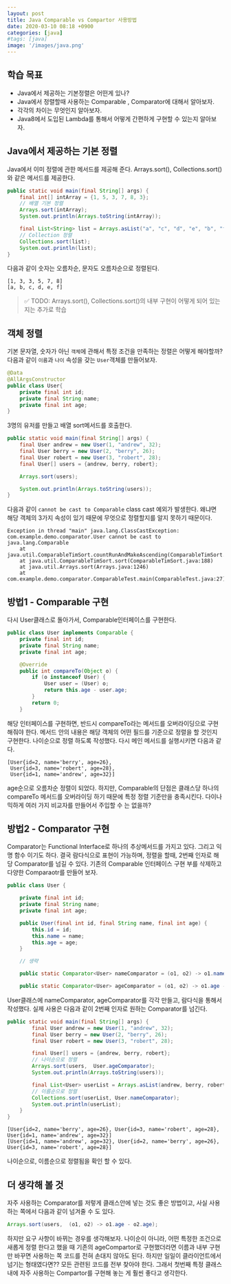 ```yaml
---
layout: post
title: Java Comparable vs Compartor 사용방법
date: 2020-03-10 08:18 +0900
categories: [java]
#tags: [java]
image: '/images/java.png'
---
```


## 학습 목표
- Java에서 제공하는 기본정렬은 어떤게 있나?
- Java에서 정렬할때 사용하는 Comparable , Comparator에 대해서 알아보자. 
- 각각의 차이는 무엇인지 알아보자. 
- Java8에서 도입된 Lambda를 통해서 어떻게 간편하게 구현할 수 있는지 알아보자.



## Java에서 제공하는 기본 정렬

Java에서 이미 정렬에 관한 메서드를 제공해 준다. Arrays.sort(), Collections.sort()와 같은 메서드를 제공한다.

```java
public static void main(final String[] args) {
    final int[] intArray = {1, 5, 3, 7, 8, 3};
    // 배열 기본 정렬
    Arrays.sort(intArray);
    System.out.println(Arrays.toString(intArray));

    final List<String> list = Arrays.asList("a", "c", "d", "e", "b", "f");
    // Collection 정렬
    Collections.sort(list);
    System.out.println(list);
}
```
다음과 같이 숫자는 오름차순, 문자도 오름차순으로 정렬된다.
```
[1, 3, 3, 5, 7, 8]
[a, b, c, d, e, f]
```

> ✅ TODO:  Arrays.sort(), Collections.sort()의 내부 구현이 어떻게 되어 있는지는 추가로 학습

## 객체 정렬
기본 문자열, 숫자가 아닌 `객체`에 관해서 특정 조건을 만족하는 정렬은 어떻게 해야할까? 
다음과 같이 `이름`과 `나이` 속성을 갖는 `User`객체를 만들어보자.

```java
@Data
@AllArgsConstructor
public class User{
    private final int id;
    private final String name;
    private final int age;
}
```

3명의 유저를 만들고 배열 sort메서드를 호출한다.

```java
public static void main(final String[] args) {
    final User andrew = new User(1, "andrew", 32);
    final User berry = new User(2, "berry", 26);
    final User robert = new User(3, "robert", 28);
    final User[] users = {andrew, berry, robert};

    Arrays.sort(users);

    System.out.println(Arrays.toString(users));
}
```
 다음과 같이 `cannot be cast to Comparable` class cast 예외가 발생한다.
 왜냐면 해당 객체의 3가지 속성이 있기 때문에 무엇으로 정렬할지를 알지 못하기 때문이다.
```shell
Exception in thread "main" java.lang.ClassCastException: com.example.demo.comparator.User cannot be cast to java.lang.Comparable
	at java.util.ComparableTimSort.countRunAndMakeAscending(ComparableTimSort.java:320)
	at java.util.ComparableTimSort.sort(ComparableTimSort.java:188)
	at java.util.Arrays.sort(Arrays.java:1246)
	at com.example.demo.comparator.ComparableTest.main(ComparableTest.java:27)
```

## 방법1 - Comparable 구현

다시 User클래스로 돌아가서, Comparable인터페이스를 구현한다.

```java
public class User implements Comparable {
    private final int id;
    private final String name;
    private final int age;

    @Override
    public int compareTo(Object o) {
        if (o instanceof User) {
            User user = (User) o;
            return this.age - user.age;
        }
        return 0;
    }
```

해당 인터페이스를 구현하면, 반드시 compareTo라는 메서드를 오버라이딩으로 구현해줘야 한다. 메서드 안의 내용은 해당 객체의 어떤 필드를 기준으로 정렬을 할 것인지 구현한다. 나이순으로 정렬 하도록 작성했다. 다시 메인 메서드를 실행시키면 다음과 같다.

```shell
[User{id=2, name='berry', age=26},
 User{id=3, name='robert', age=28}, 
 User{id=1, name='andrew', age=32}]
```

age순으로 오름차순 정렬이 되었다.
하지만, Comparable의 단점은 클래스당 하나의 compareTo 메서드를 오버라이딩 하기 때문에 특정 정렬 기준만을 충족시킨다. 다이나믹하게 여러 가지 비교자를 만들어서 주입할 수 는 없을까?

## 방법2 - Comparator 구현

Comparator는 Functional Interface로 하나의 추상메서드를 가지고 있다. 그리고 익명 함수 이기도 하다. 결국 람다식으로 표현이 가능하며, 정렬을 할때, 2번째 인자로 해당 Comparator를 넘길 수 있다. 기존의 Comparable 인터페이스 구현 부를 삭제하고 다양한 Comparaotr를 만들어 보자.

```java
public class User {

    private final int id;
    private final String name;
    private final int age;

    public User(final int id, final String name, final int age) {
        this.id = id;
        this.name = name;
        this.age = age;
    }

    // 생략

    public static Comparator<User> nameComparator = (o1, o2) -> o1.name.compareTo(o2.name);

    public static Comparator<User> ageComparator = (o1, o2) -> o1.age - o2.age;
```

User클래스에 nameComparator, ageComparator를 각각 만들고, 람다식을 통해서 작성했다.
실제 사용은 다음과 같이 2번째 인자로 원하는 Comparator를 넘긴다.

```java
public static void main(final String[] args) {
        final User andrew = new User(1, "andrew", 32);
        final User berry = new User(2, "berry", 26);
        final User robert = new User(3, "robert", 28);

        final User[] users = {andrew, berry, robert};
        // 나이순으로 정렬
        Arrays.sort(users,  User.ageComparator);
        System.out.println(Arrays.toString(users));

        final List<User> userList = Arrays.asList(andrew, berry, robert);
        // 이름순으로 정렬
        Collections.sort(userList, User.nameComparator);
        System.out.println(userList);
    }
}
```

```shell
[User{id=2, name='berry', age=26}, User{id=3, name='robert', age=28}, User{id=1, name='andrew', age=32}]
[User{id=1, name='andrew', age=32}, User{id=2, name='berry', age=26}, User{id=3, name='robert', age=28}]
```

나이순으로, 이름순으로 정렬됨을 확인 할 수 있다.

## 더 생각해 볼 것

자주 사용하는 Comparator를 저렇게 클래스안에 넣는 것도 좋은 방법이고, 사실 사용하는 쪽에서 다음과 같이 넘겨줄 수 도 있다.

```java
Arrays.sort(users,  (o1, o2) -> o1.age - o2.age);
```

하지만 요구 사항이 바뀌는 경우를 생각해보자. 나이순이 아니라, 어떤 특정한 조건으로 새롭게 정렬 한다고 했을 때 기존의 ageCompartor로 구현했더라면 이름과 내부 구현만 바꾸면 사용하는 쪽 코드를 전혀 손대지 않아도 된다. 하지만 일일이 클라이언트에서 넘기는 형태였다면?? 모든 관련된 코드를 전부 찾아야 한다. 그래서 첫번째 특정 클래스내에 자주 사용하는 Compartor를 구현해 놓는 게 훨씬 좋다고 생각한다.